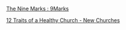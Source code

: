 
[The Nine Marks : 9Marks](https://www.9marks.org/about/the-nine-marks/)

[12 Traits of a Healthy Church - New Churches](https://www.newchurches.com/resource/12-traits-of-a-healthy-church/)
